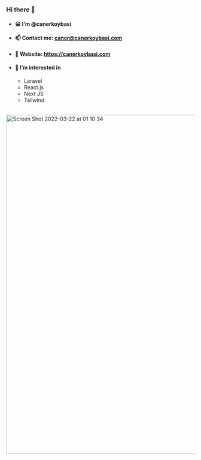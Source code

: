 ### Hi there 👋

- #### 😀 I'm @canerkoybasi
- #### 📫 Contact me: caner@canerkoybasi.com
- #### 🔗 Website: https://canerkoybasi.com
- #### 👀 I’m interested in
  - Laravel
  - React.js
  - Next JS
  - Tailwind

\
<img width="904" alt="Screen Shot 2022-03-22 at 01 10 34" src="https://user-images.githubusercontent.com/100115055/159371859-ee81b71c-e713-4e3b-ab97-11a41427d13d.png">

